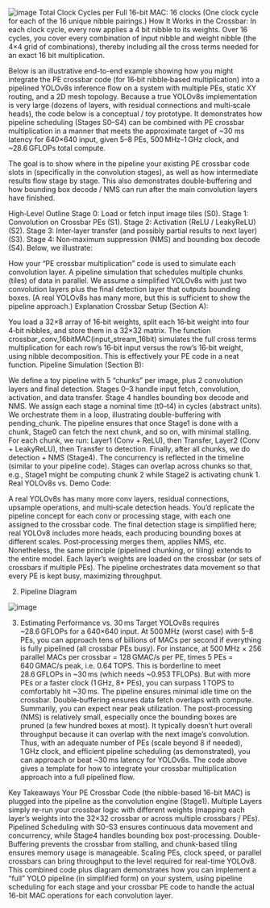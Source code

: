
![image](https://github.com/user-attachments/assets/55202b60-d75a-40ab-bac6-5051e26584b6)
Total Clock Cycles per Full 16-bit MAC: 16 clocks
(One clock cycle for each of the 16 unique nibble pairings.)
How It Works in the Crossbar:
In each clock cycle, every row applies a 4 bit nibble to its weights. Over 16 cycles, you cover every combination of input nibble and weight nibble (the 4×4 grid of combinations), thereby including all the cross terms needed for an exact 16 bit multiplication.

Below is an illustrative end-to-end example showing how you might integrate the PE crossbar code (for 16‑bit nibble‑based multiplication) into a pipelined YOLOv8s inference flow on a system with multiple PEs, static XY routing, and a 2D mesh topology. Because a true YOLOv8s implementation is very large (dozens of layers, with residual connections and multi‑scale heads), the code below is a conceptual / toy prototype. It demonstrates how pipeline scheduling (Stages S0–S4) can be combined with PE crossbar multiplication in a manner that meets the approximate target of ~30 ms latency for 640×640 input, given 5–8 PEs, 500 MHz–1 GHz clock, and ~28.6 GFLOPs total compute.

The goal is to show where in the pipeline your existing PE crossbar code slots in (specifically in the convolution stages), as well as how intermediate results flow stage by stage. This also demonstrates double‑buffering and how bounding box decode / NMS can run after the main convolution layers have finished.

High‐Level Outline
Stage 0: Load or fetch input image tiles (S0).
Stage 1: Convolution on Crossbar PEs (S1).
Stage 2: Activation (ReLU / LeakyReLU) (S2).
Stage 3: Inter‐layer transfer (and possibly partial results to next layer) (S3).
Stage 4: Non‐maximum suppression (NMS) and bounding box decode (S4).
Below, we illustrate:

How your “PE crossbar multiplication” code is used to simulate each convolution layer.
A pipeline simulation that schedules multiple chunks (tiles) of data in parallel.
We assume a simplified YOLOv8s with just two convolution layers plus the final detection layer that outputs bounding boxes. (A real YOLOv8s has many more, but this is sufficient to show the pipeline approach.)
Explanation
Crossbar Setup (Section A):

You load a 32×8 array of 16‑bit weights, split each 16‑bit weight into four 4‑bit nibbles, and store them in a 32×32 matrix.
The function crossbar_conv_16bitMAC(input_stream_16bit) simulates the full cross terms multiplication for each row’s 16‑bit input versus the row’s 16‑bit weight, using nibble decomposition. This is effectively your PE code in a neat function.
Pipeline Simulation (Section B):

We define a toy pipeline with 5 “chunks” per image, plus 2 convolution layers and final detection.
Stages 0–3 handle input fetch, convolution, activation, and data transfer. Stage 4 handles bounding box decode and NMS.
We assign each stage a nominal time (t0–t4) in cycles (abstract units).
We orchestrate them in a loop, illustrating double-buffering with pending_chunk. The pipeline ensures that once Stage1 is done with a chunk, Stage0 can fetch the next chunk, and so on, with minimal stalling.
For each chunk, we run:
Layer1 (Conv + ReLU), then Transfer,
Layer2 (Conv + LeakyReLU), then Transfer to detection.
Finally, after all chunks, we do detection + NMS (Stage4).
The concurrency is reflected in the timeline (similar to your pipeline code). Stages can overlap across chunks so that, e.g., Stage1 might be computing chunk 2 while Stage2 is activating chunk 1.
Real YOLOv8s vs. Demo Code:

A real YOLOv8s has many more conv layers, residual connections, upsample operations, and multi‑scale detection heads. You’d replicate the pipeline concept for each conv or processing stage, with each one assigned to the crossbar code.
The final detection stage is simplified here; real YOLOv8 includes more heads, each producing bounding boxes at different scales. Post‑processing merges them, applies NMS, etc.
Nonetheless, the same principle (pipelined chunking, or tiling) extends to the entire model. Each layer’s weights are loaded on the crossbar (or sets of crossbars if multiple PEs). The pipeline orchestrates data movement so that every PE is kept busy, maximizing throughput.

2. Pipeline Diagram

   
![image](https://github.com/user-attachments/assets/952bf573-32ff-4356-8a2c-f7d07b7035d2)

3. Estimating Performance vs. 30 ms Target
YOLOv8s requires ~28.6 GFLOPs for a 640×640 input.
At 500 MHz (worst case) with 5–8 PEs, you can approach tens of billions of MACs per second if everything is fully pipelined (all crossbar PEs busy). For instance, at 500 MHz × 256 parallel MACs per crossbar = 128 GMAC/s per PE, times 5 PEs = 640 GMAC/s peak, i.e. 0.64 TOPS. This is borderline to meet 28.6 GFLOPs in ~30 ms (which needs ~0.953 TFLOPs). But with more PEs or a faster clock (1 GHz, 8+ PEs), you can surpass 1 TOPS to comfortably hit ~30 ms.
The pipeline ensures minimal idle time on the crossbar. Double‑buffering ensures data fetch overlaps with compute. Summarily, you can expect near peak utilization.
The post‑processing (NMS) is relatively small, especially once the bounding boxes are pruned (a few hundred boxes at most). It typically doesn’t hurt overall throughput because it can overlap with the next image’s convolution.
Thus, with an adequate number of PEs (scale beyond 8 if needed), 1 GHz clock, and efficient pipeline scheduling (as demonstrated), you can approach or beat ~30 ms latency for YOLOv8s. The code above gives a template for how to integrate your crossbar multiplication approach into a full pipelined flow.

Key Takeaways
Your PE Crossbar Code (the nibble-based 16-bit MAC) is plugged into the pipeline as the convolution engine (Stage1).
Multiple Layers simply re-run your crossbar logic with different weights (mapping each layer’s weights into the 32×32 crossbar or across multiple crossbars / PEs).
Pipelined Scheduling with S0–S3 ensures continuous data movement and concurrency, while Stage4 handles bounding box post-processing.
Double-Buffering prevents the crossbar from stalling, and chunk-based tiling ensures memory usage is manageable.
Scaling PEs, clock speed, or parallel crossbars can bring throughput to the level required for real-time YOLOv8.
This combined code plus diagram demonstrates how you can implement a “full” YOLO pipeline (in simplified form) on your system, using pipeline scheduling for each stage and your crossbar PE code to handle the actual 16-bit MAC operations for each convolution layer.
